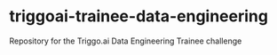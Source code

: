 # triggoai-trainee-data-engineering
Repository for the Triggo.ai Data Engineering Trainee challenge
